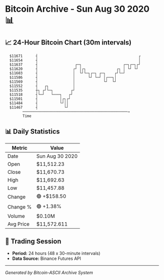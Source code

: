 # Bitcoin Archive - Sun Aug 30 2020 📊

## 📈 24-Hour Bitcoin Chart (30m intervals)

```
  $11671      ┤                                              ┌ 
  $11654      ┤                                              │ 
  $11637      ┤                 ┌─┐                   ┌─┐┌─┐┌┘ 
  $11620      ┤                ┌┘ │┌┐              ┌┐ │ └┘ └┘  
  $11603      ┤                │  └┘└─┐┌─┐ ┌─┐    ┌┘└─┘        
  $11586      ┤                │      └┘ └─┘ │┌──┐│            
  $11569      ┤                │             └┘  └┘            
  $11552      ┤   ┌┐           │                               
  $11535      ┼┐ ┌┘└─┐        ┌┘                               
  $11518      ┤└─┘   └───┐   ┌┘                                
  $11501      ┤          │┌┐┌┘                                 
  $11484      ┤          └┘││                                  
  $11467      ┤            └┘                                  
        ────────────────────────────────────────────────→
        Time
```

## 📊 Daily Statistics

| Metric | Value |
|--------|-------|
| Date | Sun Aug 30 2020 |
| Open | $11,512.23 |
| Close | $11,670.73 |
| High | $11,692.63 |
| Low | $11,457.88 |
| Change | 🟢 +$158.50 |
| Change % | 🟢 +1.38% |
| Volume | $0.10M |
| Avg Price | $11,572.611 |

## 📅 Trading Session

- **Period:** 24 hours (48 x 30-minute intervals)
- **Data Source:** Binance Futures API

---
*Generated by Bitcoin-ASCII Archive System*
